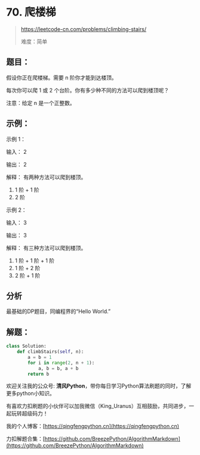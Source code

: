 # 70. 爬楼梯
> https://leetcode-cn.com/problems/climbing-stairs/
> 
> 难度：简单

## 题目：

假设你正在爬楼梯。需要 n 阶你才能到达楼顶。

每次你可以爬 1 或 2 个台阶。你有多少种不同的方法可以爬到楼顶呢？

注意：给定 n 是一个正整数。

## 示例：

示例 1：

输入： 2

输出： 2

解释： 有两种方法可以爬到楼顶。

1.  1 阶 + 1 阶
2.  2 阶

示例 2：

输入： 3

输出： 3

解释： 有三种方法可以爬到楼顶。

1.  1 阶 + 1 阶 + 1 阶
2.  1 阶 + 2 阶
3.  2 阶 + 1 阶


## 分析

最基础的DP题目，同编程界的“Hello World.”

## 解题：

```python
class Solution:
    def climbStairs(self, n):
        a = b = 1
        for i in range(2, n + 1):
            a, b = b, a + b
        return b
```

欢迎关注我的公众号: **清风Python**，带你每日学习Python算法刷题的同时，了解更多python小知识。

有喜欢力扣刷题的小伙伴可以加我微信（King_Uranus）互相鼓励，共同进步，一起玩转超级码力！

我的个人博客：[https://qingfengpython.cn](https://qingfengpython.cn)

力扣解题合集：[https://github.com/BreezePython/AlgorithmMarkdown](https://github.com/BreezePython/AlgorithmMarkdown)

